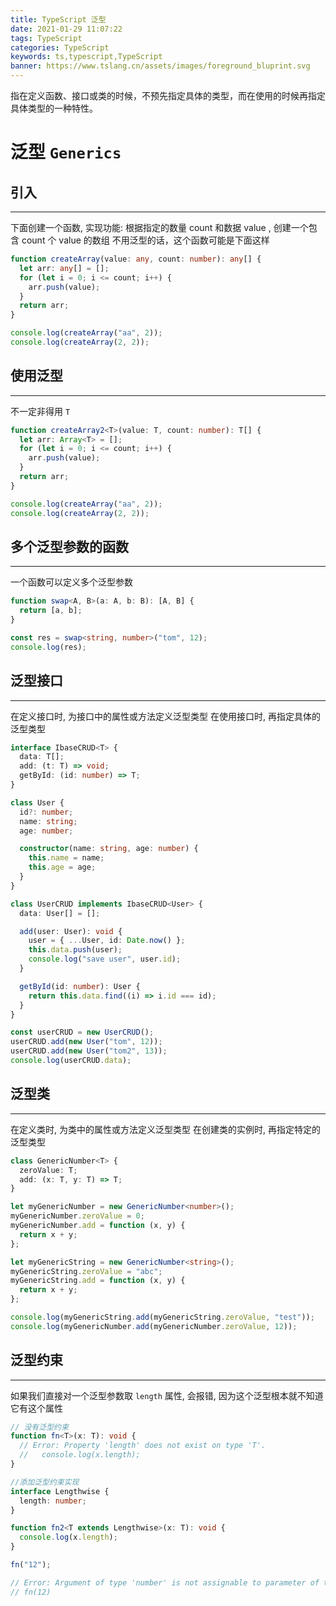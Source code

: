 ```yaml
---
title: TypeScript 泛型
date: 2021-01-29 11:07:22
tags: TypeScript
categories: TypeScript
keywords: ts,typescript,TypeScript
banner: https://www.tslang.cn/assets/images/foreground_bluprint.svg
---
```


指在定义函数、接口或类的时候，不预先指定具体的类型，而在使用的时候再指定具体类型的一种特性。

<!-- more -->

# 泛型 `Generics`

## 引入

---

下面创建一个函数, 实现功能: 根据指定的数量 count 和数据 value , 创建一个包含 count 个 value 的数组 不用泛型的话，这个函数可能是下面这样

```ts
function createArray(value: any, count: number): any[] {
  let arr: any[] = [];
  for (let i = 0; i <= count; i++) {
    arr.push(value);
  }
  return arr;
}

console.log(createArray("aa", 2));
console.log(createArray(2, 2));
```

## 使用泛型

---

不一定非得用 `T`

```ts
function createArray2<T>(value: T, count: number): T[] {
  let arr: Array<T> = [];
  for (let i = 0; i <= count; i++) {
    arr.push(value);
  }
  return arr;
}

console.log(createArray("aa", 2));
console.log(createArray(2, 2));
```

## 多个泛型参数的函数

---

一个函数可以定义多个泛型参数

```ts
function swap<A, B>(a: A, b: B): [A, B] {
  return [a, b];
}

const res = swap<string, number>("tom", 12);
console.log(res);
```

## 泛型接口

---

在定义接口时, 为接口中的属性或方法定义泛型类型
在使用接口时, 再指定具体的泛型类型

```ts
interface IbaseCRUD<T> {
  data: T[];
  add: (t: T) => void;
  getById: (id: number) => T;
}

class User {
  id?: number;
  name: string;
  age: number;

  constructor(name: string, age: number) {
    this.name = name;
    this.age = age;
  }
}

class UserCRUD implements IbaseCRUD<User> {
  data: User[] = [];

  add(user: User): void {
    user = { ...User, id: Date.now() };
    this.data.push(user);
    console.log("save user", user.id);
  }

  getById(id: number): User {
    return this.data.find((i) => i.id === id);
  }
}

const userCRUD = new UserCRUD();
userCRUD.add(new User("tom", 12));
userCRUD.add(new User("tom2", 13));
console.log(userCRUD.data);
```

## 泛型类

---

在定义类时, 为类中的属性或方法定义泛型类型 在创建类的实例时, 再指定特定的泛型类型

```ts
class GenericNumber<T> {
  zeroValue: T;
  add: (x: T, y: T) => T;
}

let myGenericNumber = new GenericNumber<number>();
myGenericNumber.zeroValue = 0;
myGenericNumber.add = function (x, y) {
  return x + y;
};

let myGenericString = new GenericNumber<string>();
myGenericString.zeroValue = "abc";
myGenericString.add = function (x, y) {
  return x + y;
};

console.log(myGenericString.add(myGenericString.zeroValue, "test"));
console.log(myGenericNumber.add(myGenericNumber.zeroValue, 12));
```

## 泛型约束

---

如果我们直接对一个泛型参数取 `length` 属性, 会报错, 因为这个泛型根本就不知道它有这个属性

```ts
// 没有泛型约束
function fn<T>(x: T): void {
  // Error: Property 'length' does not exist on type 'T'.
  //   console.log(x.length);
}

//添加泛型约束实现
interface Lengthwise {
  length: number;
}

function fn2<T extends Lengthwise>(x: T): void {
  console.log(x.length);
}

fn("12");

// Error: Argument of type 'number' is not assignable to parameter of type 'Lengthwise'.
// fn(12)
```
